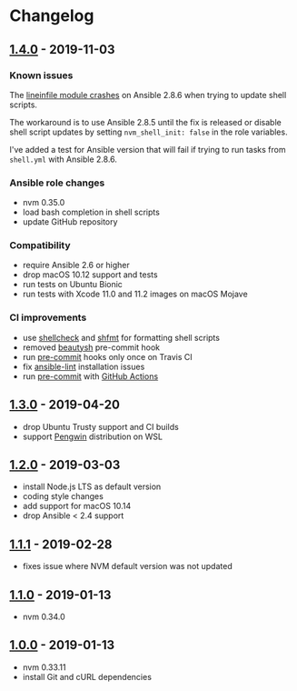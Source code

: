 # Changelog

## [1.4.0] - 2019-11-03

### Known issues

The [lineinfile module crashes][ansible-63684] on Ansible 2.8.6 when trying
to update shell scripts.

The workaround is to use Ansible 2.8.5 until the fix is released or disable
shell script updates by setting `nvm_shell_init: false` in the role variables.

I've added a test for Ansible version that will fail if trying to run tasks
from `shell.yml` with Ansible 2.8.6.

[ansible-63684]: https://github.com/ansible/ansible/issues/63684

### Ansible role changes

* nvm 0.35.0
* load bash completion in shell scripts
* update GitHub repository

### Compatibility

* require Ansible 2.6 or higher
* drop macOS 10.12 support and tests
* run tests on Ubuntu Bionic
* run tests with Xcode 11.0 and 11.2 images on macOS Mojave

### CI improvements

* use [shellcheck] and [shfmt] for formatting shell scripts
* removed [beautysh] pre-commit hook
* run [pre-commit] hooks only once on Travis CI
* fix [ansible-lint] installation issues
* run [pre-commit] with [GitHub Actions]

[shellcheck]: https://github.com/koalaman/shellcheck
[shfmt]: https://github.com/mvdan/sh
[beautysh]: https://github.com/lovesegfault/beautysh
[pre-commit]: https://pre-commit.com
[ansible-lint]: https://github.com/ansible/ansible-lint
[GitHub Actions]: https://github.com/actions

## [1.3.0] - 2019-04-20

* drop Ubuntu Trusty support and CI builds
* support [Pengwin] distribution on WSL

[Pengwin]: https://github.com/WhitewaterFoundry/Pengwin

## [1.2.0] - 2019-03-03

* install Node.js LTS as default version
* coding style changes
* add support for macOS 10.14
* drop Ansible < 2.4 support

## [1.1.1] - 2019-02-28

* fixes issue where NVM default version was not updated

## [1.1.0] - 2019-01-13

* nvm 0.34.0

## [1.0.0] - 2019-01-13

* nvm 0.33.11
* install Git and cURL dependencies

[Unreleased]: https://github.com/markosamuli/ansible-nvm/commits/develop
[1.4.0]: https://github.com/markosamuli/ansible-nvm/releases/tag/v1.4.0
[1.3.0]: https://github.com/markosamuli/ansible-nvm/releases/tag/v1.3.0
[1.2.0]: https://github.com/markosamuli/ansible-nvm/releases/tag/v1.2.0
[1.1.1]: https://github.com/markosamuli/ansible-nvm/releases/tag/v1.1.1
[1.1.0]: https://github.com/markosamuli/ansible-nvm/releases/tag/v1.1.0
[1.0.0]: https://github.com/markosamuli/ansible-nvm/releases/tag/v1.0.0

